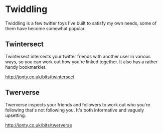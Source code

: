 Twiddling
=========

Twiddling is a few twitter toys I've built to satisfy my own needs, some of them have become 
somewhat popular.

Twintersect
-----------

Twintersect intersects your twitter friends with another user in various ways, so you can work
out how you're linked together. It also has a rather handy bookmarklet.

<http://jonty.co.uk/bits/twintersect>

Twerverse
---------

Twerverse inspects your friends and followers to work out who you're following that's not 
following you. It's both informative and vaguely upsetting.

<http://jonty.co.uk/bits/twerverse>
